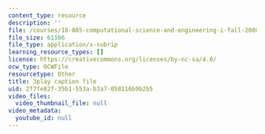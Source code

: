 ```yaml
---
content_type: resource
description: ''
file: /courses/18-085-computational-science-and-engineering-i-fall-2008/2f7fe82f35b1553ab3a7058116b9b2b5_Vw4Gw9No008.vtt
file_size: 61166
file_type: application/x-subrip
learning_resource_types: []
license: https://creativecommons.org/licenses/by-nc-sa/4.0/
ocw_type: OCWFile
resourcetype: Other
title: 3play caption file
uid: 2f7fe82f-35b1-553a-b3a7-058116b9b2b5
video_files:
  video_thumbnail_file: null
video_metadata:
  youtube_id: null
---
```

